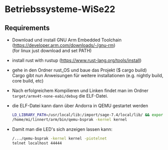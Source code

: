 # Betriebssysteme-WiSe22

## Requirements

- Download und install GNU Arm Embedded Toolchain (https://developer.arm.com/downloads/-/gnu-rm)  
(for linux just download and set PATH)

- install rust with rustup (https://www.rust-lang.org/tools/install)

- gehe in den Ordner rust_OS und baue das Projekt ($ cargo build)  
Cargo gibt nun Anweisungen für weitere installationen (e.g. nightly build, core build, etc)

- Nach erfolgreichem Kompilieren und Linken findet man im Ordner `target/armv4t-none-eabi/debug` die ELF-Datei.

- die ELF-Datei kann dann über Andorra in QEMU gestartet werden
    ```bash
    LD_LIBRARY_PATH=/usr/local/lib:/import/sage-7.4/local/lib/ && export LD_LIBRARY_PATH
    /home/mi/linnert/arm/bin/qemu-bsprak -kernel kernel
    ```

- Damit man die LED's sich anzeigen lassen kann:  
    ```bash
    /.../qemu-bsprak -kernel kernel -piotelnet
    telnet localhost 44444
    ```

